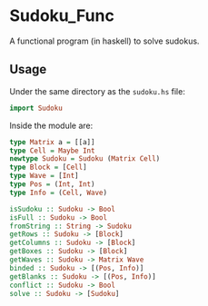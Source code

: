 # Sudoku_Func

A functional program (in haskell) to solve sudokus.

## Usage

Under the same directory as the `sudoku.hs` file:

```haskell
import Sudoku
```

Inside the module are:

```haskell
type Matrix a = [[a]]
type Cell = Maybe Int
newtype Sudoku = Sudoku (Matrix Cell)
type Block = [Cell]
type Wave = [Int]
type Pos = (Int, Int)
type Info = (Cell, Wave)

isSudoku :: Sudoku -> Bool
isFull :: Sudoku -> Bool
fromString :: String -> Sudoku
getRows :: Sudoku -> [Block]
getColumns :: Sudoku -> [Block]
getBoxes :: Sudoku -> [Block]
getWaves :: Sudoku -> Matrix Wave
binded :: Sudoku -> [(Pos, Info)]
getBlanks :: Sudoku -> [(Pos, Info)]
conflict :: Sudoku -> Bool
solve :: Sudoku -> [Sudoku]
```
